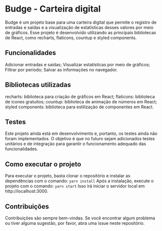 # Budge - Carteira digital
Budge é um projeto base para uma carteira digital que permite o registro de entradas e saídas e a visualização de estatísticas desses valores por meio de gráficos. Esse projeto é desenvolvido utilizando as principais bibliotecas de React, como recharts, flaticons, countup e styled components.

## Funcionalidades
Adicionar entradas e saídas;
Visualizar estatísticas por meio de gráficos;
Filtrar por período;
Salvar as informações no navegador.
## Bibliotecas utilizadas
recharts: biblioteca para criação de gráficos em React;
flaticons: biblioteca de ícones gratuitos;
countup: biblioteca de animação de números em React;
styled components: biblioteca para estilização de componentes em React.
## Testes
Este projeto ainda está em desenvolvimento e, portanto, os testes ainda não foram implementados. O objetivo é que no futuro sejam adicionados testes unitários e de integração para garantir o funcionamento adequado das funcionalidades.

## Como executar o projeto
Para executar o projeto, basta clonar o repositório e instalar as dependências com o comando:
``yarn install``
Após a instalação, execute o projeto com o comando:
``yarn start``
Isso irá iniciar o servidor local em http://localhost:3000.

## Contribuições
Contribuições são sempre bem-vindas. Se você encontrar algum problema ou tiver alguma sugestão, por favor, abra uma issue neste repositório.
